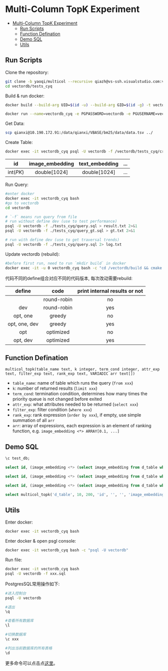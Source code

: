 # Multi-Column TopK Experiment

- [Multi-Column TopK Experiment](#multi-column-topk-experiment)
  - [Run Scripts](#run-scripts)
  - [Function Defination](#function-defination)
  - [Demo SQL](#demo-sql)
  - [Utils](#utils)

## Run Scripts

Clone the repository:

```bash
git clone -b yaoqi/multicol --recursive qiazh@vs-ssh.visualstudio.com:v3/qiazh/vectordb/vectordb
cd vectordb/tests_cyq
```

Build & run docker:

```bash
docker build --build-arg UID=$(id -u) --build-arg GID=$(id -g) -t vectordb_cyq -f ../Dockerfile.dev ..

docker run --name=vectordb_cyq -e PGPASSWORD=vectordb -e PGUSERNAME=vectordb -e PGDATABASE=vectordb -v `pwd`/..:/vectordb  vectordb_cyq &
```

Get Data:

```bash
scp qianxi@10.190.172.91:/data/qianxi/VBASE/bm25/data/data.tsv ../
```

Create Table:

```bash
docker exec -it vectordb_cyq psql -U vectordb -f /vectordb/tests_cyq/create_table.sql
```

| id | image_embedding | text_embedding | ... |
| :-----: | :-----: | :-----: | :-----: |
| int(_PK_) | double[1024] | double[1024] | ... |

Run Query:

```bash
#enter docker
docker exec -it vectordb_cyq bash
#go to vectordb
cd vectordb

# `-f` means run query from file
# run without define dev (use to test performance)
psql -U vectordb -f ./tests_cyq/query.sql > result.txt 2>&1
psql -U vectordb -f ./tests_cyq/query_gt.sql > gt.txt 2>&1

# run with define dev (use to get traversal trends)
psql -U vectordb -f ./tests_cyq/query.sql 2> log.txt
```

Update vectordb (rebuild):

```bash
#before first run, need to run `mkdir build` in docker
docker exec -it -u 0 vectordb_cyq bash -c "cd /vectordb/build && cmake .. && make -j 8 && make install"
```

代码不同的define组合对应不同的代码版本, 每次改动需要rebuild:

| define        | code        | print internal results or not |
| :-----------: | :---------: | :---: |
|               | round-robin | no  |
| dev           | round-robin | yes |
| opt, one      | greedy      | no  |
| opt, one, dev | greedy      | yes |
| opt           | optimized   | no  |
| opt, dev      | optimized   | yes |

## Function Defination

```
multicol_topk(table_name text, k integer, term_cond integer, attr_exp text, filter_exp text, rank_exp text, VARIADIC arr text[])
```

- `table_name`: name of table which runs the query (`from xxx`)
- `k`: number of returned results (`limit xxx`)
- `term_cond`: termination condition, determines how many times the priority queue is not changed before exited
- `attr_exp`: what attributes needed to be returned (`select xxx`)
- `filter_exp`: filter condition (`where xxx`)
- `rank_exp`: rank expression (`order by xxx`), if empty, use simple summation of all `arr`
- `arr`: array of expressions, each expression is an element of ranking function, e.g. `image_embedding <*> ARRAY[0.1, ...]`

## Demo SQL

```sql
\c test_db;

select id, (image_embedding <*> (select image_embedding from d_table where id=0)) + (text_embedding <*> (select text_embedding from d_table where id=0)) as tag from d_table order by image_embedding <*> (select image_embedding from d_table where id=0) limit 10;

select id, (image_embedding <*> (select image_embedding from d_table where id=0)) + (text_embedding <*> (select text_embedding from d_table where id=0)) as tag from d_table order by text_embedding <*> (select text_embedding from d_table where id=0) limit 10;

select id, (image_embedding <*> (select image_embedding from d_table where id=0)) + (text_embedding <*> (select text_embedding from d_table where id=0)) as tag from d_table order by tag limit 10;

select multicol_topk('d_table', 10, 200, 'id', '', '', 'image_embedding <*> (select image_embedding from d_table where id=0)', 'text_embedding <*> (select text_embedding from d_table where id=0)');
```

## Utils

Enter docker: 

```bash
docker exec -it vectordb_cyq bash
```

Enter docker & open psgl console:

```bash
docker exec -it vectordb_cyq bash -c "psql -U vectordb"
```

Run file:

```bash
docker exec -it vectordb_cyq bash
psql -U vectordb -f xxx.sql
```

PostgresSQL常用操作如下:

```bash
#进入控制台
psql -U vectordb

#退出
\q

#查看所有数据库
\l

#切换数据库
\c xxx

#列出当前数据库的所有表格
\d
```

更多命令可以点击点[这里](https://mozillazg.com/2014/06/hello-postgresql.html)。